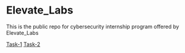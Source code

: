 # Elevate_Labs

This is the public repo for cybersecurity internship program offered by Elevate_Labs

[Task-1](./TASK-1.pdf)
[Task-2](./TASK-2.pdf)
